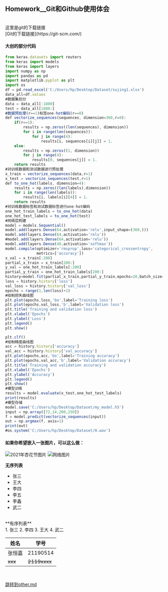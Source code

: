 ## Homework__Git和Github使用体会
<br/>
这里是git的下载链接
<br/>
[Git的下载链接](https://git-scm.com/)


#### 大创的部分代码
```javascript
from keras.datasets import reuters
from keras import models
from keras import layers
import numpy as np
import pandas as pd
import matplotlib.pyplot as plt
import os
df = pd.read_excel('C:/Users/hp/Desktop/Dataset/sujing1.xlsx')
data_all=df.values
#数据集划分
data = data_all[:1800]
test = data_all[1800:]
#数据预处理(r==1)标签one-hot编码(r==0)
def vectorize_sequences(sequences, dimension=360,r=0):
    if(r==1):
        results = np.zeros((len(sequences), dimension))
        for i in range(len(sequences)):
            for j in range(4):
                results[i, sequences[i][j]] = 1.
    else:
        results = np.zeros((1, dimension))
        for j in range(4):
            results[0, sequences[j]] = 1.
    return results
#对训练数据和测试数据进行预处理
x_train = vectorize_sequences(data,r=1)
x_test = vectorize_sequences(test,r=1)
def to_one_hot(labels, dimension=4):
    results = np.zeros((len(labels),dimension))
    for i in range(len(labels)):
        results[i, labels[i][4]] = 1.
    return results
#对训练数据标签和测试数据标签进行one-hot编码
one_hot_train_labels = to_one_hot(data)
one_hot_test_labels = to_one_hot(test)
#网络层构建
model = models.Sequential()
model.add(layers.Dense(64,activation='relu',input_shape=(360,)))
model.add(layers.Dense(64,activation='relu'))
#model.add(layers.Dense(64,activation='relu'))
model.add(layers.Dense(48,activation='softmax'))
model.compile(optimizer='rmsprop',loss='categorical_crossentropy',
              metrics=['accuracy'])
x_val = x_train[:200]
partial_x_train = x_train[200:]
y_val = one_hot_train_labels[:200]
partial_y_train = one_hot_train_labels[200:]
history=model.fit(partial_x_train,partial_y_train,epochs=20,batch_size=100,validation_data=(x_val,y_val))
loss = history.history['loss']
val_loss = history.history['val_loss']
epochs = range(1,len(loss)+1)
#绘制损失曲线图
plt.plot(epochs,loss,'bo',label='Training loss')
plt.plot(epochs,val_loss,'b',label='Validation loss')
plt.title('Training and validation loss')
plt.xlabel('Epochs')
plt.ylabel('Loss')
plt.legend()
plt.show()

plt.clf()
#绘制精度曲线图
acc = history.history['accuracy']
val_acc = history.history['val_accuracy']
plt.plot(epochs,acc,'bo',label='Training accuracy')
plt.plot(epochs,val_acc,'b',label='Validation accuracy')
plt.title('Training and validation accuracy')
plt.xlabel('Epochs')
plt.ylabel('Accuracy')
plt.legend()
plt.show()
#模型训练
results = model.evaluate(x_test,one_hot_test_labels)
print(results)
#模型存储
model.save('C:/Users/hp/Desktop/Dataset/my_model.h5')
input = np.array([72,14,200,250])
f = model.predict(vectorize_sequences(input))
out = np.argmax(f, axis=1)
print(out)
#os.system('C:/Users/hp/Desktop/Dataset/0.wav')

```
#### 如果你希望嵌入一张图片，可以这么做：
![2021年杏花节图片](https://github.com/zhj0415/Homework/blob/main/Xinghua.JPG)
![网络图片](https://octodex.github.com/images/dinotocat.png)

**无序列表**
- 张三
- 王大
- 李四
 - 李五
 - 李鑫
- 武二
<br/>
**有序列表**
<br/>
1. 张三
2. 李四
3. 王大
4. 武二

姓名 | 学号
------------ | -------------
张恒嘉 | 21190514
~~xxx~~ | ~~2119xxxx~~
<br/>

[跳转到other.md](./other.md)
<br/>



